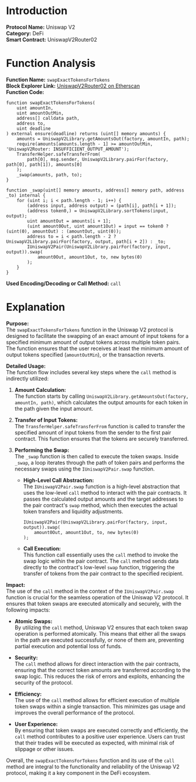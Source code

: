 
# Introduction

**Protocol Name:** Uniswap V2  
**Category:** DeFi  
**Smart Contract:** UniswapV2Router02  

# Function Analysis

**Function Name:** `swapExactTokensForTokens`  
**Block Explorer Link:** [UniswapV2Router02 on Etherscan](https://etherscan.io/address/0x7a250d5630b4cf539739df2c5dacab580d3e7cd2#code)  
**Function Code:** 
```solidity
function swapExactTokensForTokens(
    uint amountIn,
    uint amountOutMin,
    address[] calldata path,
    address to,
    uint deadline
) external ensure(deadline) returns (uint[] memory amounts) {
    amounts = UniswapV2Library.getAmountsOut(factory, amountIn, path);
    require(amounts[amounts.length - 1] >= amountOutMin, 'UniswapV2Router: INSUFFICIENT_OUTPUT_AMOUNT');
    TransferHelper.safeTransferFrom(
        path[0], msg.sender, UniswapV2Library.pairFor(factory, path[0], path[1]), amounts[0]
    );
    _swap(amounts, path, to);
}

function _swap(uint[] memory amounts, address[] memory path, address _to) internal {
    for (uint i; i < path.length - 1; i++) {
        (address input, address output) = (path[i], path[i + 1]);
        (address token0,) = UniswapV2Library.sortTokens(input, output);
        uint amountOut = amounts[i + 1];
        (uint amount0Out, uint amount1Out) = input == token0 ? (uint(0), amountOut) : (amountOut, uint(0));
        address to = i < path.length - 2 ? UniswapV2Library.pairFor(factory, output, path[i + 2]) : _to;
        IUniswapV2Pair(UniswapV2Library.pairFor(factory, input, output)).swap(
            amount0Out, amount1Out, to, new bytes(0)
        );
    }
}
```

**Used Encoding/Decoding or Call Method:** `call`

# Explanation

**Purpose:**  
The `swapExactTokensForTokens` function in the Uniswap V2 protocol is designed to facilitate the swapping of an exact amount of input tokens for a specified minimum amount of output tokens across multiple token pairs. The function ensures that the user receives at least the minimum amount of output tokens specified (`amountOutMin`), or the transaction reverts.

**Detailed Usage:**  
The function flow includes several key steps where the `call` method is indirectly utilized:

1. **Amount Calculation:**  
   The function starts by calling `UniswapV2Library.getAmountsOut(factory, amountIn, path)`, which calculates the output amounts for each token in the path given the input amount.

2. **Transfer of Input Tokens:**  
   The `TransferHelper.safeTransferFrom` function is called to transfer the specified amount of input tokens from the sender to the first pair contract. This function ensures that the tokens are securely transferred.

3. **Performing the Swap:**  
   The `_swap` function is then called to execute the token swaps. Inside `_swap`, a loop iterates through the path of token pairs and performs the necessary swaps using the `IUniswapV2Pair.swap` function.

   - **High-Level Call Abstraction:**  
     The `IUniswapV2Pair.swap` function is a high-level abstraction that uses the low-level `call` method to interact with the pair contracts. It passes the calculated output amounts and the target addresses to the pair contract's `swap` method, which then executes the actual token transfers and liquidity adjustments.
     ```solidity
     IUniswapV2Pair(UniswapV2Library.pairFor(factory, input, output)).swap(
         amount0Out, amount1Out, to, new bytes(0)
     );
     ```
   - **Call Execution:**  
     This function call essentially uses the `call` method to invoke the swap logic within the pair contract. The `call` method sends data directly to the contract's low-level `swap` function, triggering the transfer of tokens from the pair contract to the specified recipient.

**Impact:**  
The use of the `call` method in the context of the `IUniswapV2Pair.swap` function is crucial for the seamless operation of the Uniswap V2 protocol. It ensures that token swaps are executed atomically and securely, with the following impacts:

- **Atomic Swaps:**  
  By utilizing the `call` method, Uniswap V2 ensures that each token swap operation is performed atomically. This means that either all the swaps in the path are executed successfully, or none of them are, preventing partial execution and potential loss of funds.

- **Security:**  
  The `call` method allows for direct interaction with the pair contracts, ensuring that the correct token amounts are transferred according to the swap logic. This reduces the risk of errors and exploits, enhancing the security of the protocol.

- **Efficiency:**  
  The use of the `call` method allows for efficient execution of multiple token swaps within a single transaction. This minimizes gas usage and improves the overall performance of the protocol.

- **User Experience:**  
  By ensuring that token swaps are executed correctly and efficiently, the `call` method contributes to a positive user experience. Users can trust that their trades will be executed as expected, with minimal risk of slippage or other issues.

Overall, the `swapExactTokensForTokens` function and its use of the `call` method are integral to the functionality and reliability of the Uniswap V2 protocol, making it a key component in the DeFi ecosystem.

